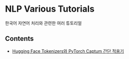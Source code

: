 # NLP Various Tutorials

한국어 자연어 처리와 관련한 여러 튜토리얼


## Contents

- [Hugging Face Tokenizers와 PyTorch Captum 간단 적용기](tokenizers-captum.ipynb)